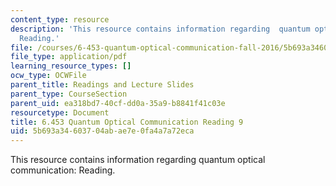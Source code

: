 ```yaml
---
content_type: resource
description: 'This resource contains information regarding  quantum optical communication:
  Reading.'
file: /courses/6-453-quantum-optical-communication-fall-2016/5b693a34603704abae7e0fa4a7a72eca_MIT6_453F16_Lect9_Notes.pdf
file_type: application/pdf
learning_resource_types: []
ocw_type: OCWFile
parent_title: Readings and Lecture Slides
parent_type: CourseSection
parent_uid: ea318bd7-40cf-dd0a-35a9-b8841f41c03e
resourcetype: Document
title: 6.453 Quantum Optical Communication Reading 9
uid: 5b693a34-6037-04ab-ae7e-0fa4a7a72eca
---
```

This resource contains information regarding  quantum optical communication: Reading.